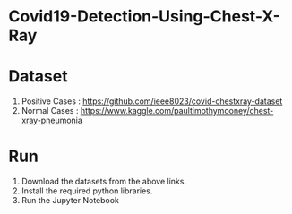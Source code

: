 # Covid19-Detection-Using-Chest-X-Ray

# Dataset
  1) Positive Cases : https://github.com/ieee8023/covid-chestxray-dataset
  2) Normal Cases : https://www.kaggle.com/paultimothymooney/chest-xray-pneumonia

# Run

  1) Download the datasets from the above links.
  2) Install the required python libraries.
  3) Run the Jupyter Notebook
    
